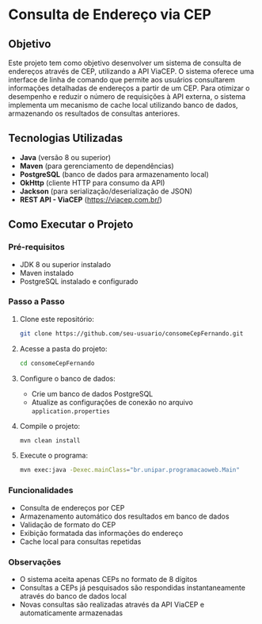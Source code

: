 # Consulta de Endereço via CEP

## Objetivo
Este projeto tem como objetivo desenvolver um sistema de consulta de endereços através de CEP, utilizando a API ViaCEP. O sistema oferece uma interface de linha de comando que permite aos usuários consultarem informações detalhadas de endereços a partir de um CEP. Para otimizar o desempenho e reduzir o número de requisições à API externa, o sistema implementa um mecanismo de cache local utilizando banco de dados, armazenando os resultados de consultas anteriores.

## Tecnologias Utilizadas
- **Java** (versão 8 ou superior)
- **Maven** (para gerenciamento de dependências)
- **PostgreSQL** (banco de dados para armazenamento local)
- **OkHttp** (cliente HTTP para consumo da API)
- **Jackson** (para serialização/deserialização de JSON)
- **REST API - ViaCEP** (https://viacep.com.br/)

## Como Executar o Projeto

### Pré-requisitos
- JDK 8 ou superior instalado
- Maven instalado
- PostgreSQL instalado e configurado

### Passo a Passo

1. Clone este repositório:
   ```sh
   git clone https://github.com/seu-usuario/consomeCepFernando.git
   ```

2. Acesse a pasta do projeto:
   ```sh
   cd consomeCepFernando
   ```

3. Configure o banco de dados:
   - Crie um banco de dados PostgreSQL
   - Atualize as configurações de conexão no arquivo `application.properties`

4. Compile o projeto:
   ```sh
   mvn clean install
   ```

5. Execute o programa:
   ```sh
   mvn exec:java -Dexec.mainClass="br.unipar.programacaoweb.Main"
   ```

### Funcionalidades
- Consulta de endereços por CEP
- Armazenamento automático dos resultados em banco de dados
- Validação de formato do CEP
- Exibição formatada das informações do endereço
- Cache local para consultas repetidas

### Observações
- O sistema aceita apenas CEPs no formato de 8 dígitos
- Consultas a CEPs já pesquisados são respondidas instantaneamente através do banco de dados local
- Novas consultas são realizadas através da API ViaCEP e automaticamente armazenadas

